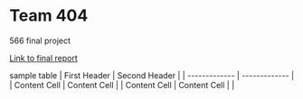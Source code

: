 # Team 404
566 final project

[Link to final report](blog_post.md)

sample table 
| First Header  | Second Header |
| ------------- | ------------- |
| Content Cell  | Content Cell  |
| Content Cell  | Content Cell  |                                                                                          |

